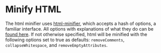 Minify HTML
===========

The html minifier uses [html-minifier](https://github.com/kangax/html-minifier), which accepts a hash of options, a familiar interface. All options with explanations of what they do can be [found here](http://perfectionkills.com/experimenting-with-html-minifier/#options). If not otherwise specified, html will be minified with the following options set to true as defaults: `removeComments`, `collapseWhitespace`, and `removeEmptyAttributes`.
